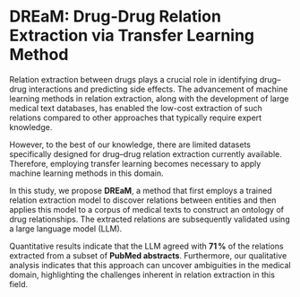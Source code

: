 # DREaM: Drug-Drug Relation Extraction via Transfer Learning Method

Relation extraction between drugs plays a crucial role in identifying drug–drug interactions and predicting side effects. The advancement of machine learning methods in relation extraction, along with the development of large medical text databases, has enabled the low-cost extraction of such relations compared to other approaches that typically require expert knowledge.

However, to the best of our knowledge, there are limited datasets specifically designed for drug–drug relation extraction currently available. Therefore, employing transfer learning becomes necessary to apply machine learning methods in this domain.

In this study, we propose **DREaM**, a method that first employs a trained relation extraction model to discover relations between entities and then applies this model to a corpus of medical texts to construct an ontology of drug relationships. The extracted relations are subsequently validated using a large language model (LLM).

Quantitative results indicate that the LLM agreed with **71 %** of the relations extracted from a subset of **PubMed abstracts**. Furthermore, our qualitative analysis indicates that this approach can uncover ambiguities in the medical domain, highlighting the challenges inherent in relation extraction in this field.
